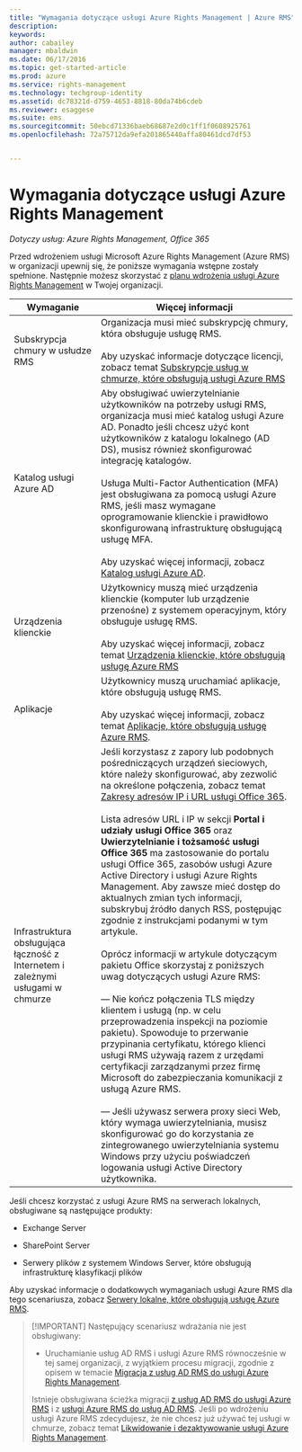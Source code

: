```yaml
---
title: "Wymagania dotyczące usługi Azure Rights Management | Azure RMS"
description: 
keywords: 
author: cabailey
manager: mbaldwin
ms.date: 06/17/2016
ms.topic: get-started-article
ms.prod: azure
ms.service: rights-management
ms.technology: techgroup-identity
ms.assetid: dc78321d-d759-4653-8818-80da74b6cdeb
ms.reviewer: esaggese
ms.suite: ems
ms.sourcegitcommit: 50ebcd71336baeb68687e2d0c1ff1f0608925761
ms.openlocfilehash: 72a75712da9efa201865440affa80461dcd7df53


---
```


# Wymagania dotyczące usługi Azure Rights Management

*Dotyczy usług: Azure Rights Management, Office 365*


Przed wdrożeniem usługi Microsoft Azure Rights Management (Azure RMS) w organizacji upewnij się, że poniższe wymagania wstępne zostały spełnione. Następnie możesz skorzystać z [planu wdrożenia usługi Azure Rights Management](../plan-design/deployment-roadmap.md) w Twojej organizacji.

|Wymaganie|Więcej informacji|
|---------------|--------------------|
|Subskrypcja chmury w usłudze RMS|Organizacja musi mieć subskrypcję chmury, która obsługuje usługę RMS.<br /><br />Aby uzyskać informacje dotyczące licencji, zobacz temat [Subskrypcje usług w chmurze, które obsługują usługi Azure RMS](requirements-subscriptions.md)|
|Katalog usługi Azure AD|Aby obsługiwać uwierzytelnianie użytkowników na potrzeby usługi RMS, organizacja musi mieć katalog usługi Azure AD. Ponadto jeśli chcesz użyć kont użytkowników z katalogu lokalnego (AD DS), musisz również skonfigurować integrację katalogów.<br /><br />Usługa Multi-Factor Authentication (MFA) jest obsługiwana za pomocą usługi Azure RMS, jeśli masz wymagane oprogramowanie klienckie i prawidłowo skonfigurowaną infrastrukturę obsługującą usługę MFA.<br /><br />Aby uzyskać więcej informacji, zobacz [Katalog usługi Azure AD](requirements-azure-ad.md).|
|Urządzenia klienckie|Użytkownicy muszą mieć urządzenia klienckie (komputer lub urządzenie przenośne) z systemem operacyjnym, który obsługuje usługę RMS.<br /><br />Aby uzyskać więcej informacji, zobacz temat [Urządzenia klienckie, które obsługują usługę Azure RMS](requirements-client-devices.md)|
|Aplikacje|Użytkownicy muszą uruchamiać aplikacje, które obsługują usługę RMS.<br /><br />Aby uzyskać więcej informacji, zobacz temat [Aplikacje, które obsługują usługę Azure RMS](requirements-applications.md).|
|Infrastruktura obsługująca łączność z Internetem i zależnymi usługami w chmurze|Jeśli korzystasz z zapory lub podobnych pośredniczących urządzeń sieciowych, które należy skonfigurować, aby zezwolić na określone połączenia, zobacz temat [Zakresy adresów IP i URL usługi Office 365](https://support.office.com/en-US/article/Office-365-URLs-and-IP-address-ranges-8548a211-3fe7-47cb-abb1-355ea5aa88a2).<br /><br />Lista adresów URL i IP w sekcji **Portal i udziały usługi Office 365** oraz **Uwierzytelnianie i tożsamość usługi Office 365** ma zastosowanie do portalu usługi Office 365, zasobów usługi Azure Active Directory i usługi Azure Rights Management. Aby zawsze mieć dostęp do aktualnych zmian tych informacji, subskrybuj źródło danych RSS, postępując zgodnie z instrukcjami podanymi w tym artykule.<br /><br />Oprócz informacji w artykule dotyczącym pakietu Office skorzystaj z poniższych uwag dotyczących usługi Azure RMS:<br /><br />— Nie kończ połączenia TLS między klientem i usługą (np. w celu przeprowadzenia inspekcji na poziomie pakietu). Spowoduje to przerwanie przypinania certyfikatu, którego klienci usługi RMS używają razem z urzędami certyfikacji zarządzanymi przez firmę Microsoft do zabezpieczania komunikacji z usługą Azure RMS.<br /><br />— Jeśli używasz serwera proxy sieci Web, który wymaga uwierzytelniania, musisz skonfigurować go do korzystania ze zintegrowanego uwierzytelniania systemu Windows przy użyciu poświadczeń logowania usługi Active Directory użytkownika.|

Jeśli chcesz korzystać z usługi Azure RMS na serwerach lokalnych, obsługiwane są następujące produkty:

-   Exchange Server

-   SharePoint Server

-   Serwery plików z systemem Windows Server, które obsługują infrastrukturę klasyfikacji plików

Aby uzyskać informacje o dodatkowych wymaganiach usługi Azure RMS dla tego scenariusza, zobacz [Serwery lokalne, które obsługują usługę Azure RMS](requirements-servers.md).

> [!IMPORTANT] Następujący scenariusz wdrażania nie jest obsługiwany:
> 
> -   Uruchamianie usług AD RMS i usługi Azure RMS równocześnie w tej samej organizacji, z wyjątkiem procesu migracji, zgodnie z opisem w temacie [Migracja z usług AD RMS do usługi Azure Rights Management](../plan-design/migrate-from-ad-rms-to-azure-rms.md).
> 
> Istnieje obsługiwana ścieżka migracji [z usług AD RMS do usługi Azure RMS](http://technet.microsoft.com/library/Dn858447.aspx) i z [usługi Azure RMS do usług AD RMS](http://msdn.microsoft.com/library/azure/dn629429.aspx). Jeśli po wdrożeniu usługi Azure RMS zdecydujesz, że nie chcesz już używać tej usługi w chmurze, zobacz temat [Likwidowanie i dezaktywowanie usługi Azure Rights Management](../deploy-use/decommission-deactivate.md).






<!--HONumber=Jun16_HO3-->


